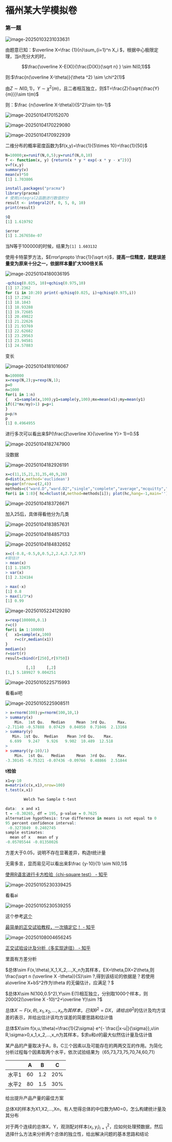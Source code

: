 # 福州某大学模拟卷

### 第一题

![image-20250103231033631](i0.png)

由题意已知：$\overline X=\frac {1}{n}\sum_{i=1}^n X_i $，根据中心极限定理，当n充分大的时，

$$\frac{\overline X-E(X)}{\frac{D(X)}{\sqrt n} } \sim N(0,1)$$

则:$\frac{n(\overline X-\theta)}{\theta ^2} \sim \chi^2(1)$

由$Z\sim N(0,1)$，$Y\sim \chi ^2(m)$，且二者相互独立，则$T=\frac{Z}{\sqrt{\frac{Y}{m}}}\sim t(m)$

则：$\frac {n(\overline X-\theta)}{S^2}\sim t(n-1)$

![image-20250104170152070](i1.png)

![image-20250104170229080](i2.png)

  ![image-20250104170922939](i3.png)

二维分布的概率密度函数为$f(x,y)=\frac{1}{5\times 10}=\frac{1}{50}$

``` R
N=10000;x=runif(N,0,5);y=runif(N,0,10)
f <- function(x, y) {return(x * y * exp(-x * y - x^2))}
v=f(x,y)
summary(v)
mean(v)*50
[1] 1.703806

install.packages("pracma")
library(pracma)
# 使用integral2函数进行数值积分
result <- integral2(f, 0, 5, 0, 10)
print(result)

$Q
[1] 1.619792

$error
[1] 1.267658e-07
```

当N等于100000的时候，结果为`[1] 1.603132`

使用卡特蒙罗方法，$Error\propto \frac{1}{\sqrt n}$，**提高一位精度，就是误差量变为原来十分之一，依据样本量扩大100倍关系**

![image-20250104180036195](i4.png)

``` R
-qchisq(0.025, 10)+qchisq(0.975,10)
[1] 17.2362
for (i in 10:20) print(-qchisq(0.025, i)+qchisq(0.975,i))
[1] 17.2362
[1] 18.1043
[1] 18.93288
[1] 19.72685
[1] 20.49022
[1] 21.22626
[1] 21.93769
[1] 22.62682
[1] 23.29563
[1] 23.94581
[1] 24.57883
```

变长

![image-20250104181016067](i5.png)

``` R
N=100000
x=rexp(N,2);y=rexp(N,1);
p=0
n=1000
for(i in 1:n)
{	x1=sample(x,100);y1=sample(y,100);mx=mean(x1);my=mean(y1)
if((2*mx/my)>1) p=p+1
}
p=p/n
p
[1] 0.4964955

```

进行多次可以看出来$P(\frac{2\overline X}{\overline Y}> 1)=0.5$

![image-20250104182747900](i6.png)

没数据

![image-20250104182926191](i7.png)

``` R
x=c(11,15,21,31,35,40,9,28)
d=dist(x,method='euclidean')
op=par(mfrow=c(2,4))
methods=c("ward.D","ward.D2","single","complete","average","mcquitty","median","centroid")
for(i in 1:8){ hc=hclust(d,method=methods[i]); plot(hc,hang=-1,main='') }
```

![image-20250104183726671](i8.png)

加入25后，具体得看他分为几类

![image-20250104183857631](i9.png)

![image-20250104184857133](i11.png)

![image-20250104184832652](i10.png)

``` R
x=c(-0.8,-0.5,0,0.5,2,2.4,2.7,2.97)
#矩估计
> mean(x)
[1] 1.15875
> var(x)
[1] 2.324184

> max(-x)
[1] 0.8
> max(1/3*x)
[1] 0.99
```

![image-20250105224129280](./image-20250105224129280.png)

``` R
x=rexp(100000,0.1)
r=c()
for(i in 1:10000)
{	x1=sample(x,100)
	r=c(r,median(x1))
}
median(x)
r=sort(r)
result=cbind(r[250],r[9750])

         [,1]     [,2]
[1,] 5.189927 9.004251

```

![image-20250105225715993](./image-20250105225715993.png)

看看ai吧

![image-20250105225908511](./image-20250105225908511.png)

``` R
> x=rnorm(100);y=rnorm(100,10,1)
> summary(x)
    Min.  1st Qu.   Median     Mean  3rd Qu.     Max. 
-2.71140 -0.57888  0.07429  0.04050  0.71046  2.13168 
> summary(y)
   Min. 1st Qu.  Median    Mean 3rd Qu.    Max. 
  6.699   9.247   9.926   9.902  10.489  12.518 
> 
> summary((y-10)/1)
    Min.  1st Qu.   Median     Mean  3rd Qu.     Max. 
-3.30145 -0.75321 -0.07436 -0.09766  0.48866  2.51844 

```

**t检验**

``` R
x1=y-10
m=matrix(c(x,x1),nrow=100)
t.test(x,x1)

        Welch Two Sample t-test

data:  x and x1
t = -0.30265, df = 195, p-value = 0.7625
alternative hypothesis: true difference in means is not equal to 0
95 percent confidence interval:
 -0.3273849  0.2402745
sample estimates:
  mean of x   mean of y 
-0.05705544 -0.01350026 
```

方差大于0.05，说明不存在显著差异，构造t统计量

无需多言，显而易见可以看出来$\frac {y-10}{1} \sim N(0,1)$

[使用R语言进行卡方检验（chi-square test） - 知乎](https://zhuanlan.zhihu.com/p/42803826)

![image-20250105230339425](./image-20250105230339425.png)

看看ai

![image-20250105230539255](./image-20250105230539255.png)

这个参考[这个](./../11/方差分析与正交试验.md)

[最简单的正交试验教程，一次搞定它！ - 知乎](https://zhuanlan.zhihu.com/p/157883678)

![image-20250108004656245](./image-20250108004656245.png)

[正交试验设计及分析（多实现途径） - 知乎](https://zhuanlan.zhihu.com/p/294820345)

里面有方差分析

$总体\sim F(x,\theta),X_1,X_2,...,X_n为其样本，EX=\theta,DX=2\theta,则\frac{\sqrt n (\overline X -\theta)}{S}\sim ?,得到该结论的依据是？若使用a\overline X+bS^2作为\theta 的无偏估计，应满足？$

$总体X\sim N(100,0.5^2),Y\sim E(1)相互独立，分别取1000个样本，则2000(2(\overline X -10)^2+\overline Y)\sim ?$

总体$X\sim F(x,\theta),x_1,x_2,...,x_n为其样本，已知\theta^2=DX，请给出\theta ^2$的估计及均方误差的表示，并给出估计该均方误差的简要思路和估计值

总体$X\sim f(x,u,\theta)=\frac{1}{2\sigma} e^{- \frac{|x-u|}{\sigma}},u\in R,\sigma>0,x_1,x_2,...,x_n为其样本，$求u和$\sigma$的最大似然估计量及估计值

某产品的产量取决于A，B，C三个因素以及可能存在的两两交互的作用。为简化分析过程每个因素取两个水平，依次试验结果为（65,73,73,75,70,74,60,71）

|       | A    | B    | C    |
| ----- | ---- | ---- | ---- |
| 水平1 | 60   | 1.2  | 20%  |
| 水平2 | 80   | 1.5  | 30%  |

给出提升产品产量的最佳方案

总体X的样本为X1,X2,...,Xn，有人觉得总体的中位数为M0=0，怎么构建统计量及其分布

对于两个连续的总体X，Y，观测配对样本$(x_i,y_i)^2_{i=1}$，应如何处理预数据，然后选择什么方法来分析两个总体的独立性，给出解决问题的基本思路和结论
